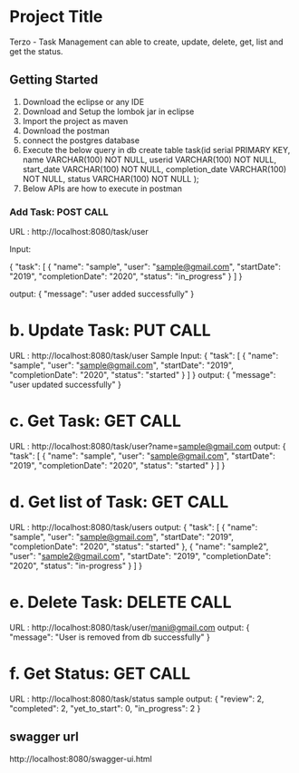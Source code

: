 # Project Title

Terzo - Task Management can able to create, update, delete, get, list and get the status.

## Getting Started

1. Download the eclipse or any IDE
2. Download and Setup the lombok jar in eclipse
3. Import the project as maven
4. Download the postman
5. connect the postgres database
6. Execute the below query in db
	create table task(id serial PRIMARY KEY,
				  name VARCHAR(100) NOT NULL, 
				  userid VARCHAR(100) NOT NULL, 
				  start_date VARCHAR(100) NOT NULL,
				  completion_date VARCHAR(100) NOT NULL, 
				  status VARCHAR(100) NOT NULL
				  );
7. Below APIs are how to execute in postman


### Add Task: POST CALL

URL : http://localhost:8080/task/user

Input:

{
    "task": [
        {
            "name": "sample",
            "user": "sample@gmail.com",
            "startDate": "2019",
            "completionDate": "2020",
            "status": "in_progress"
        }
    ]
}

output:
{
    "message": "user added successfully"
}

b. Update Task: PUT CALL
===========================
URL : http://localhost:8080/task/user
Sample Input: 
{
    "task": [
        {
            "name": "sample",
            "user": "sample@gmail.com",
            "startDate": "2019",
            "completionDate": "2020",
            "status": "started"
        }
    ]
}
output:
{
    "message": "user updated successfully"
}

c. Get Task: GET CALL
=====================
URL : http://localhost:8080/task/user?name=sample@gmail.com
output:
{
    "task": [
        {
            "name": "sample",
            "user": "sample@gmail.com",
            "startDate": "2019",
            "completionDate": "2020",
            "status": "started"
        }
    ]
}

d. Get list of Task: GET CALL
=============================
URL : http://localhost:8080/task/users
output:
{
    "task": [
        {
            "name": "sample",
            "user": "sample@gmail.com",
            "startDate": "2019",
            "completionDate": "2020",
            "status": "started"
        },
        {
            "name": "sample2",
            "user": "sample2@gmail.com",
            "startDate": "2019",
            "completionDate": "2020",
            "status": "in-progress"
        }
    ]
}




e. Delete Task: DELETE CALL
===========================
URL : http://localhost:8080/task/user/mani@gmail.com
output:
{
    "message": "User is removed from db successfully"
}

f. Get Status: GET CALL
======================= 
URL : http://localhost:8080/task/status
sample output:
{
    "review": 2,
    "completed": 2,
    "yet_to_start": 0,
    "in_progress": 2
}

## swagger url
http://localhost:8080/swagger-ui.html

